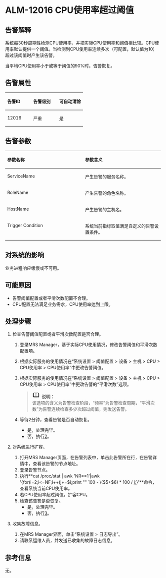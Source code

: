 # ALM-12016 CPU使用率超过阈值<a name="ZH-CN_TOPIC_0174499329"></a>

## 告警解释<a name="zh-cn_topic_0093195029_zh-cn_topic_0035469888_section44995779104420"></a>

系统每30秒周期性检测CPU使用率，并把实际CPU使用率和阈值相比较。CPU使用率默认提供一个阈值。当检测到CPU使用率连续多次（可配置，默认值为10）超过该阈值时产生该告警。

当平均CPU使用率小于或等于阈值的90%时，告警恢复。

## **告警属性**<a name="zh-cn_topic_0093195029_zh-cn_topic_0035469888_section58728046104442"></a>

<a name="zh-cn_topic_0093195029_zh-cn_topic_0035469888_table17210170104414"></a>
<table><thead align="left"><tr id="zh-cn_topic_0093195029_zh-cn_topic_0035469888_row57423022104414"><th class="cellrowborder" valign="top" width="33.33333333333333%" id="mcps1.1.4.1.1"><p id="zh-cn_topic_0093195029_zh-cn_topic_0035469888_p20753233104414"><a name="zh-cn_topic_0093195029_zh-cn_topic_0035469888_p20753233104414"></a><a name="zh-cn_topic_0093195029_zh-cn_topic_0035469888_p20753233104414"></a><strong id="zh-cn_topic_0093195029_zh-cn_topic_0035469888_b52561371104414"><a name="zh-cn_topic_0093195029_zh-cn_topic_0035469888_b52561371104414"></a><a name="zh-cn_topic_0093195029_zh-cn_topic_0035469888_b52561371104414"></a>告警ID</strong></p>
</th>
<th class="cellrowborder" valign="top" width="33.33333333333333%" id="mcps1.1.4.1.2"><p id="zh-cn_topic_0093195029_zh-cn_topic_0035469888_p29612629104414"><a name="zh-cn_topic_0093195029_zh-cn_topic_0035469888_p29612629104414"></a><a name="zh-cn_topic_0093195029_zh-cn_topic_0035469888_p29612629104414"></a><strong id="zh-cn_topic_0093195029_zh-cn_topic_0035469888_b65187071104414"><a name="zh-cn_topic_0093195029_zh-cn_topic_0035469888_b65187071104414"></a><a name="zh-cn_topic_0093195029_zh-cn_topic_0035469888_b65187071104414"></a>告警级别</strong></p>
</th>
<th class="cellrowborder" valign="top" width="33.33333333333333%" id="mcps1.1.4.1.3"><p id="zh-cn_topic_0093195029_zh-cn_topic_0035469888_p45661403104414"><a name="zh-cn_topic_0093195029_zh-cn_topic_0035469888_p45661403104414"></a><a name="zh-cn_topic_0093195029_zh-cn_topic_0035469888_p45661403104414"></a><strong id="zh-cn_topic_0093195029_zh-cn_topic_0035469888_b8299447104414"><a name="zh-cn_topic_0093195029_zh-cn_topic_0035469888_b8299447104414"></a><a name="zh-cn_topic_0093195029_zh-cn_topic_0035469888_b8299447104414"></a>可自动清除</strong></p>
</th>
</tr>
</thead>
<tbody><tr id="zh-cn_topic_0093195029_zh-cn_topic_0035469888_row7586159104414"><td class="cellrowborder" valign="top" width="33.33333333333333%" headers="mcps1.1.4.1.1 "><p id="zh-cn_topic_0093195029_zh-cn_topic_0035469888_p10499172104414"><a name="zh-cn_topic_0093195029_zh-cn_topic_0035469888_p10499172104414"></a><a name="zh-cn_topic_0093195029_zh-cn_topic_0035469888_p10499172104414"></a>12016</p>
</td>
<td class="cellrowborder" valign="top" width="33.33333333333333%" headers="mcps1.1.4.1.2 "><p id="zh-cn_topic_0093195029_zh-cn_topic_0035469888_p45126626104414"><a name="zh-cn_topic_0093195029_zh-cn_topic_0035469888_p45126626104414"></a><a name="zh-cn_topic_0093195029_zh-cn_topic_0035469888_p45126626104414"></a>严重</p>
</td>
<td class="cellrowborder" valign="top" width="33.33333333333333%" headers="mcps1.1.4.1.3 "><p id="zh-cn_topic_0093195029_zh-cn_topic_0035469888_p31378064104414"><a name="zh-cn_topic_0093195029_zh-cn_topic_0035469888_p31378064104414"></a><a name="zh-cn_topic_0093195029_zh-cn_topic_0035469888_p31378064104414"></a>是</p>
</td>
</tr>
</tbody>
</table>

## 告警参数<a name="zh-cn_topic_0093195029_zh-cn_topic_0035469888_section62831052104450"></a>

<a name="zh-cn_topic_0093195029_zh-cn_topic_0035469888_table57594954104414"></a>
<table><thead align="left"><tr id="zh-cn_topic_0093195029_zh-cn_topic_0035469888_row48560076104414"><th class="cellrowborder" valign="top" width="50%" id="mcps1.1.3.1.1"><p id="zh-cn_topic_0093195029_zh-cn_topic_0035469888_p41052101104414"><a name="zh-cn_topic_0093195029_zh-cn_topic_0035469888_p41052101104414"></a><a name="zh-cn_topic_0093195029_zh-cn_topic_0035469888_p41052101104414"></a><strong id="zh-cn_topic_0093195029_zh-cn_topic_0035469888_b33924590104414"><a name="zh-cn_topic_0093195029_zh-cn_topic_0035469888_b33924590104414"></a><a name="zh-cn_topic_0093195029_zh-cn_topic_0035469888_b33924590104414"></a>参数名称</strong></p>
</th>
<th class="cellrowborder" valign="top" width="50%" id="mcps1.1.3.1.2"><p id="zh-cn_topic_0093195029_zh-cn_topic_0035469888_p63537230104414"><a name="zh-cn_topic_0093195029_zh-cn_topic_0035469888_p63537230104414"></a><a name="zh-cn_topic_0093195029_zh-cn_topic_0035469888_p63537230104414"></a><strong id="zh-cn_topic_0093195029_zh-cn_topic_0035469888_b34964159104414"><a name="zh-cn_topic_0093195029_zh-cn_topic_0035469888_b34964159104414"></a><a name="zh-cn_topic_0093195029_zh-cn_topic_0035469888_b34964159104414"></a>参数含义</strong></p>
</th>
</tr>
</thead>
<tbody><tr id="zh-cn_topic_0093195029_zh-cn_topic_0035469888_row46241978104414"><td class="cellrowborder" valign="top" width="50%" headers="mcps1.1.3.1.1 "><p id="zh-cn_topic_0093195029_zh-cn_topic_0035469888_p54612763104414"><a name="zh-cn_topic_0093195029_zh-cn_topic_0035469888_p54612763104414"></a><a name="zh-cn_topic_0093195029_zh-cn_topic_0035469888_p54612763104414"></a>ServiceName</p>
</td>
<td class="cellrowborder" valign="top" width="50%" headers="mcps1.1.3.1.2 "><p id="zh-cn_topic_0093195029_zh-cn_topic_0035469888_p61557721104414"><a name="zh-cn_topic_0093195029_zh-cn_topic_0035469888_p61557721104414"></a><a name="zh-cn_topic_0093195029_zh-cn_topic_0035469888_p61557721104414"></a>产生告警的服务名称。</p>
</td>
</tr>
<tr id="zh-cn_topic_0093195029_zh-cn_topic_0035469888_row17148582104414"><td class="cellrowborder" valign="top" width="50%" headers="mcps1.1.3.1.1 "><p id="zh-cn_topic_0093195029_zh-cn_topic_0035469888_p46857914104414"><a name="zh-cn_topic_0093195029_zh-cn_topic_0035469888_p46857914104414"></a><a name="zh-cn_topic_0093195029_zh-cn_topic_0035469888_p46857914104414"></a>RoleName</p>
</td>
<td class="cellrowborder" valign="top" width="50%" headers="mcps1.1.3.1.2 "><p id="zh-cn_topic_0093195029_zh-cn_topic_0035469888_p37394653104414"><a name="zh-cn_topic_0093195029_zh-cn_topic_0035469888_p37394653104414"></a><a name="zh-cn_topic_0093195029_zh-cn_topic_0035469888_p37394653104414"></a>产生告警的角色名称。</p>
</td>
</tr>
<tr id="zh-cn_topic_0093195029_zh-cn_topic_0035469888_row1007565104414"><td class="cellrowborder" valign="top" width="50%" headers="mcps1.1.3.1.1 "><p id="zh-cn_topic_0093195029_zh-cn_topic_0035469888_p14503949104414"><a name="zh-cn_topic_0093195029_zh-cn_topic_0035469888_p14503949104414"></a><a name="zh-cn_topic_0093195029_zh-cn_topic_0035469888_p14503949104414"></a>HostName</p>
</td>
<td class="cellrowborder" valign="top" width="50%" headers="mcps1.1.3.1.2 "><p id="zh-cn_topic_0093195029_zh-cn_topic_0035469888_p33969201104414"><a name="zh-cn_topic_0093195029_zh-cn_topic_0035469888_p33969201104414"></a><a name="zh-cn_topic_0093195029_zh-cn_topic_0035469888_p33969201104414"></a>产生告警的主机名。</p>
</td>
</tr>
<tr id="zh-cn_topic_0093195029_zh-cn_topic_0035469888_row37287356104414"><td class="cellrowborder" valign="top" width="50%" headers="mcps1.1.3.1.1 "><p id="zh-cn_topic_0093195029_zh-cn_topic_0035469888_p377010104414"><a name="zh-cn_topic_0093195029_zh-cn_topic_0035469888_p377010104414"></a><a name="zh-cn_topic_0093195029_zh-cn_topic_0035469888_p377010104414"></a>Trigger Condition</p>
</td>
<td class="cellrowborder" valign="top" width="50%" headers="mcps1.1.3.1.2 "><p id="zh-cn_topic_0093195029_zh-cn_topic_0035469888_p30537856104414"><a name="zh-cn_topic_0093195029_zh-cn_topic_0035469888_p30537856104414"></a><a name="zh-cn_topic_0093195029_zh-cn_topic_0035469888_p30537856104414"></a>系统当前指标取值满足自定义的告警设置条件。</p>
</td>
</tr>
</tbody>
</table>

## 对系统的影响<a name="zh-cn_topic_0093195029_zh-cn_topic_0035469888_section49050226104458"></a>

业务进程响应缓慢或不可用。

## 可能原因<a name="zh-cn_topic_0093195029_zh-cn_topic_0035469888_section10569495104528"></a>

-   告警阈值配置或者平滑次数配置不合理。
-   CPU配置无法满足业务需求，CPU使用率达到上限。

## 处理步骤<a name="zh-cn_topic_0093195029_zh-cn_topic_0035469888_section38136361104545"></a>

1.  检查告警阈值配置或者平滑次数配置是否合理。
    1.  登录MRS Manager，基于实际CPU使用情况，修改告警阈值和平滑次数配置项。
    2.  根据实际服务的使用情况在“系统设置 \> 阈值配置 \> 设备 \> 主机 \> CPU \> CPU使用率 \> CPU使用率”中更改告警阈值。
    3.  根据实际服务的使用情况在“系统设置 \> 阈值配置 \> 设备 \> 主机 \> CPU \> CPU使用率 \> CPU使用率”中更改告警的“平滑次数”选项。

        >![](public_sys-resources/icon-note.gif) **说明：**   
        >该选项的含义为告警检查阶段，“频率”为告警检查周期，“平滑次数”为告警连续检查多少次超过阈值，则发送告警。  

    4.  等待2分钟，查看告警是否自动恢复。
        -   是，处理完毕。
        -   否，执行[2](#zh-cn_topic_0093195029_zh-cn_topic_0035469888_li23374914104744)。

2.  <a name="zh-cn_topic_0093195029_zh-cn_topic_0035469888_li23374914104744"></a>对系统进行扩容。
    1.  打开MRS Manager页面，在告警列表中，单击此告警所在行，在告警详情中，查看该告警的节点地址。
    2.  登录告警节点。
    3.  执行**cat /proc/stat | awk 'NR==1'|awk '\{for\(i=2;i<=NF;i++\)j+=$i;print "" 100 - \($5+$6\) \* 100 / j;\}'**命令，查看系统当前CPU使用率。
    4.  若CPU使用率超过阈值，扩容CPU。
    5.  检查该告警是否恢复。
        -   是，处理完毕。
        -   否，执行[3](#zh-cn_topic_0093195029_zh-cn_topic_0035469888_li32413777102351)。

3.  <a name="zh-cn_topic_0093195029_zh-cn_topic_0035469888_li32413777102351"></a>收集故障信息。
    1.  在MRS Manager界面，单击“系统设置 \> 日志导出”。
    2.  请联系运维人员，并发送已收集的故障日志信息。


## **参考信息**<a name="zh-cn_topic_0093195029_zh-cn_topic_0035469888_section13081136172452"></a>

无。

